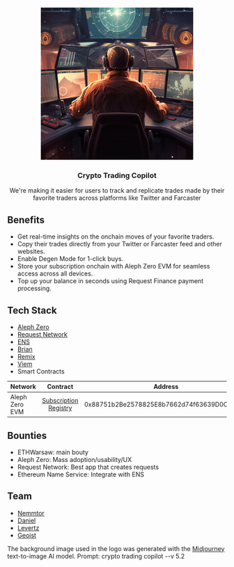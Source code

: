 <br/>
<div align="center">
  <a>
    <img src="src/common/img/logo.png" width="350">
  </a>
  <h3 align="center">Crypto Trading Copilot</h3>
  <p align="center">
We're making it easier for users to track and replicate trades made by their favorite traders across platforms like Twitter and Farcaster
  </p>
</div>

## Benefits
- Get real-time insights on the onchain moves of your favorite traders.
- Copy their trades directly from your Twitter or Farcaster feed and other websites.
- Enable Degen Mode for 1-click buys.
- Store your subscription onchain with Aleph Zero EVM for seamless access across all devices.
- Top up your balance in seconds using Request Finance payment processing.

## Tech Stack

- [Aleph Zero](https://alephzero.org/)
- [Request Network](https://request.network/)
- [ENS](https://ens.domains/)
- [Brian](https://www.brianknows.org/)
- [Remix](https://remix.ethereum.org/)
- [Viem](https://viem.sh/)
- Smart Contracts

| Network   |      Contract      |       Address |
|----------|:-------------:|:------:|
| Aleph Zero EVM | [Subscription Registry](https://evm-explorer.alephzero.org/address/0x88751b2Be2578825E8b7662d74f63639D0C10222) | 0x88751b2Be2578825E8b7662d74f63639D0C10222 |

## Bounties
- ETHWarsaw: main bouty
- Aleph Zero: Mass adoption/usability/UX
- Request Network: Best app that creates requests
- Ethereum Name Service: Integrate with ENS

## Team
- [Nemmtor](https://github.com/nemmtor)
- [Daniel](https://github.com/SolutionsEngineer)
- [Levertz](https://github.com/lennardevertz)
- [Geoist](https://github.com/geoist1)

The background image used in the logo was generated with the [Midjourney](https://www.midjourney.com/) text-to-image AI model. Prompt: crypto trading copilot --v 5.2</p>



